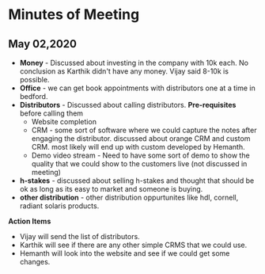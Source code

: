 # Minutes of Meeting

## May 02,2020

* **Money** - Discussed about investing in the company with 10k each. No conclusion as Karthik didn't have any money. Vijay said 8-10k is possible.
* **Office** - we can get book appointments with distributors one at a time in bedford.
* **Distributors** - Discussed about calling distributors. **Pre-requisites** before calling them
  * Website completion
  * CRM - some sort of software where we could capture the notes after engaging the distributor. discussed about orange CRM and custom CRM. most likely will end up with custom developed by Hemanth.
  * Demo video stream - Need to have some sort of demo to show the quality that we could show to the customers live (not discussed in meeting)
* **h-stakes** - discussed about selling h-stakes and thought that should be ok as long as its easy to market and someone is buying.
* **other distribution** - other distribution oppurtunites like hdl, cornell, radiant solaris products.

**Action Items**
* Vijay will send the list of distributors.
* Karthik will see if there are any other simple CRMS that we could use.
* Hemanth will look into the website and see if we could get some changes.
